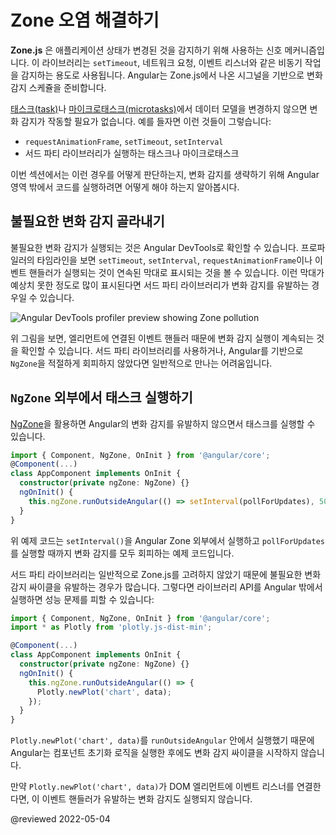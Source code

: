 <!--
# Resolving zone pollution
-->
# Zone 오염 해결하기

<!--
**Zone.js** is a signaling mechanism that Angular uses to detect when an application state might have changed. It captures asynchronous operations like `setTimeout`, network requests, and event listeners. Angular schedules change detection based on signals from Zone.js.

In some cases scheduled [tasks](https://developer.mozilla.org/en-US/docs/Web/API/HTML_DOM_API/Microtask_guide#tasks) or [microtasks](https://developer.mozilla.org/en-US/docs/Web/API/HTML_DOM_API/Microtask_guide#microtasks) don’t make any changes in the data model, which makes running change detection unnecessary. Common examples are:
* `requestAnimationFrame`, `setTimeout` or `setInterval`
* Task or microtask scheduling by third-party libraries

This section covers how to identify such conditions, and how to run code outside the Angular zone to avoid unnecessary change detection calls.
-->
**Zone.js** 은 애플리케이션 상태가 변경된 것을 감지하기 위해 사용하는 신호 메커니즘입니다.
이 라이브러리는 `setTimeout`, 네트워크 요청, 이벤트 리스너와 같은 비동기 작업을 감지하는 용도로 사용됩니다.
Angular는 Zone.js에서 나온 시그널을 기반으로 변화 감지 스케쥴을 준비합니다.

[태스크(task)](https://developer.mozilla.org/en-US/docs/Web/API/HTML_DOM_API/Microtask_guide#tasks)나 [마이크로태스크(microtasks)](https://developer.mozilla.org/en-US/docs/Web/API/HTML_DOM_API/Microtask_guide#microtasks)에서 데이터 모델을 변경하지 않으면 변화 감지가 작동할 필요가 없습니다.
예를 들자면 이런 것들이 그렇습니다:
* `requestAnimationFrame`, `setTimeout`, `setInterval`
* 서드 파티 라이브러리가 실행하는 태스크나 마이크로태스크

이번 섹션에서는 이런 경우를 어떻게 판단하는지, 변화 감지를 생략하기 위해 Angular 영역 밖에서 코드를 실행하려면 어떻게 해야 하는지 알아봅시다.


<!--
## Identifying unnecessary change detection calls
-->
## 불필요한 변화 감지 골라내기

<!--
You can detect unnecessary change detection calls using Angular DevTools. Often they appear as consecutive bars in the profiler’s timeline with source `setTimeout`, `setInterval`, `requestAnimationFrame`, or an event handler. When you have limited calls within your application of these APIs, the change detection invocation is usually caused by a third-party library.

<div class="lightbox">
  <img alt="Angular DevTools profiler preview showing Zone pollution" src="generated/images/guide/change-detection/zone-pollution.png">
</div>

In the image above, there is a series of change detection calls triggered by event handlers associated with an element. That’s a common challenge when using third-party, non-native Angular components, which do not alter the default behavior of `NgZone`.
-->
불필요한 변화 감지가 실행되는 것은 Angular DevTools로 확인할 수 있습니다.
프로파일러의 타임라인을 보면 `setTimeout`, `setInterval`, `requestAnimationFrame`이나 이벤트 핸들러가 실행되는 것이 연속된 막대로 표시되는 것을 볼 수 있습니다.
이런 막대가 예상치 못한 정도로 많이 표시된다면 서드 파티 라이브러리가 변화 감지를 유발하는 경우일 수 있습니다.

<div class="lightbox">
  <img alt="Angular DevTools profiler preview showing Zone pollution" src="generated/images/guide/change-detection/zone-pollution.png">
</div>

위 그림을 보면, 엘리먼트에 연결된 이벤트 핸들러 때문에 변화 감지 실행이 계속되는 것을 확인할 수 있습니다.
서드 파티 라이브러리를 사용하거나, Angular를 기반으로 `NgZone`을 적절하게 회피하지 않았다면 일반적으로 만나는 어려움입니다.


<!--
## Run tasks outside `NgZone`
-->
## `NgZone` 외부에서 태스크 실행하기

<!--
In such cases, you can instruct Angular to avoid calling change detection for tasks scheduled by a given piece of code using [NgZone](/guide/zone).

```ts
import { Component, NgZone, OnInit } from '@angular/core';
@Component(...)
class AppComponent implements OnInit {
  constructor(private ngZone: NgZone) {}
  ngOnInit() {
    this.ngZone.runOutsideAngular(() => setInterval(pollForUpdates), 500);
  }
}
```

The preceding snippet instructs Angular to call `setInterval` outside the Angular Zone and skip running change detection after `pollForUpdates` runs.

Third-party libraries commonly trigger unnecessary change detection cycles because they weren't authored with Zone.js in mind. Avoid these extra cycles by calling library APIs outside the Angular zone:

```ts
import { Component, NgZone, OnInit } from '@angular/core';
import * as Plotly from 'plotly.js-dist-min';

@Component(...)
class AppComponent implements OnInit {
  constructor(private ngZone: NgZone) {}
  ngOnInit() {
    this.ngZone.runOutsideAngular(() => {
      Plotly.newPlot('chart', data);
    });
  }
}
```

Running `Plotly.newPlot('chart', data);` within `runOutsideAngular` instructs the framework that it shouldn’t run change detection after the execution of tasks scheduled by the initialization logic.

For example, if `Plotly.newPlot('chart', data)` adds event listeners to a DOM element, Angular does not run change detection after the execution of their handlers.
-->
[NgZone](/guide/zone)을 활용하면 Angular의 변화 감지를 유발하지 않으면서 태스크를 실행할 수 있습니다.

```ts
import { Component, NgZone, OnInit } from '@angular/core';
@Component(...)
class AppComponent implements OnInit {
  constructor(private ngZone: NgZone) {}
  ngOnInit() {
    this.ngZone.runOutsideAngular(() => setInterval(pollForUpdates), 500);
  }
}
```

위 예제 코드는 `setInterval()`을 Angular Zone 외부에서 실행하고 `pollForUpdates`를 실행할 때까지 변화 감지를 모두 회피하는 예제 코드입니다.

서드 파티 라이브러리는 일반적으로 Zone.js를 고려하지 않았기 때문에 불필요한 변화 감지 싸이클을 유발하는 경우가 많습니다.
그렇다면 라이브러리 API를 Angular 밖에서 실행하면 성능 문제를 피할 수 있습니다:

```ts
import { Component, NgZone, OnInit } from '@angular/core';
import * as Plotly from 'plotly.js-dist-min';

@Component(...)
class AppComponent implements OnInit {
  constructor(private ngZone: NgZone) {}
  ngOnInit() {
    this.ngZone.runOutsideAngular(() => {
      Plotly.newPlot('chart', data);
    });
  }
}
```

`Plotly.newPlot('chart', data)`를 `runOutsideAngular` 안에서 실행했기 때문에 Angular는 컴포넌트 초기화 로직을 실행한 후에도 변화 감지 싸이클을 시작하지 않습니다.

만약 `Plotly.newPlot('chart', data)`가 DOM 엘리먼트에 이벤트 리스너를 연결한다면, 이 이벤트 핸들러가 유발하는 변화 감지도 실행되지 않습니다.


@reviewed 2022-05-04

